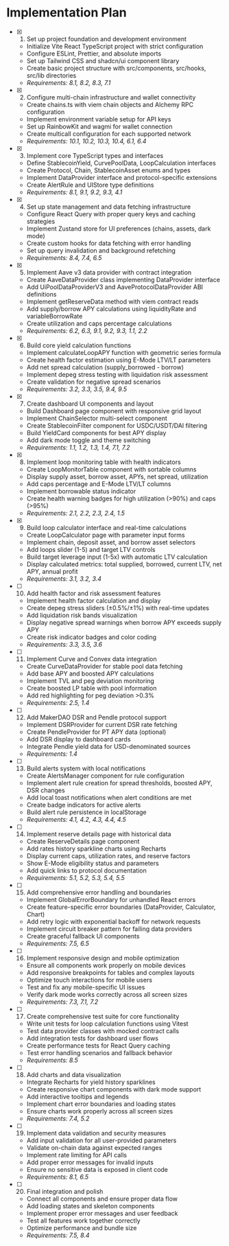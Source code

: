 # Implementation Plan

- [x] 1. Set up project foundation and development environment
  - Initialize Vite React TypeScript project with strict configuration
  - Configure ESLint, Prettier, and absolute imports
  - Set up Tailwind CSS and shadcn/ui component library
  - Create basic project structure with src/components, src/hooks, src/lib directories
  - _Requirements: 8.1, 8.2, 8.3, 7.1_

- [x] 2. Configure multi-chain infrastructure and wallet connectivity
  - Create chains.ts with viem chain objects and Alchemy RPC configuration
  - Implement environment variable setup for API keys
  - Set up RainbowKit and wagmi for wallet connection
  - Create multicall configuration for each supported network
  - _Requirements: 10.1, 10.2, 10.3, 10.4, 6.1, 6.4_

- [x] 3. Implement core TypeScript types and interfaces
  - Define StablecoinYield, CurvePoolData, LoopCalculation interfaces
  - Create Protocol, Chain, StablecoinAsset enums and types
  - Implement DataProvider interface and protocol-specific extensions
  - Create AlertRule and UIStore type definitions
  - _Requirements: 8.1, 9.1, 9.2, 9.3, 4.1_

- [x] 4. Set up state management and data fetching infrastructure
  - Configure React Query with proper query keys and caching strategies
  - Implement Zustand store for UI preferences (chains, assets, dark mode)
  - Create custom hooks for data fetching with error handling
  - Set up query invalidation and background refetching
  - _Requirements: 8.4, 7.4, 6.5_

- [x] 5. Implement Aave v3 data provider with contract integration
  - Create AaveDataProvider class implementing DataProvider interface
  - Add UiPoolDataProviderV3 and AaveProtocolDataProvider ABI definitions
  - Implement getReserveData method with viem contract reads
  - Add supply/borrow APY calculations using liquidityRate and variableBorrowRate
  - Create utilization and caps percentage calculations
  - _Requirements: 6.2, 6.3, 9.1, 9.2, 9.3, 1.1, 2.2_

- [x] 6. Build core yield calculation functions
  - Implement calculateLoopAPY function with geometric series formula
  - Create health factor estimation using E-Mode LTV/LT parameters
  - Add net spread calculation (supply_borrowed - borrow)
  - Implement depeg stress testing with liquidation risk assessment
  - Create validation for negative spread scenarios
  - _Requirements: 3.2, 3.3, 3.5, 9.4, 9.5_

- [x] 7. Create dashboard UI components and layout
  - Build Dashboard page component with responsive grid layout
  - Implement ChainSelector multi-select component
  - Create StablecoinFilter component for USDC/USDT/DAI filtering
  - Build YieldCard components for best APY display
  - Add dark mode toggle and theme switching
  - _Requirements: 1.1, 1.2, 1.3, 1.4, 7.1, 7.2_

- [x] 8. Implement loop monitoring table with health indicators
  - Create LoopMonitorTable component with sortable columns
  - Display supply asset, borrow asset, APYs, net spread, utilization
  - Add caps percentage and E-Mode LTV/LT columns
  - Implement borrowable status indicator
  - Create health warning badges for high utilization (>90%) and caps (>95%)
  - _Requirements: 2.1, 2.2, 2.3, 2.4, 1.5_

- [x] 9. Build loop calculator interface and real-time calculations
  - Create LoopCalculator page with parameter input forms
  - Implement chain, deposit asset, and borrow asset selectors
  - Add loops slider (1-5) and target LTV controls
  - Build target leverage input (1-5x) with automatic LTV calculation
  - Display calculated metrics: total supplied, borrowed, current LTV, net APY, annual profit
  - _Requirements: 3.1, 3.2, 3.4_

- [ ] 10. Add health factor and risk assessment features
  - Implement health factor calculation and display
  - Create depeg stress sliders (±0.5%/±1%) with real-time updates
  - Add liquidation risk bands visualization
  - Display negative spread warnings when borrow APY exceeds supply APY
  - Create risk indicator badges and color coding
  - _Requirements: 3.3, 3.5, 3.6_

- [ ] 11. Implement Curve and Convex data integration
  - Create CurveDataProvider for stable pool data fetching
  - Add base APY and boosted APY calculations
  - Implement TVL and peg deviation monitoring
  - Create boosted LP table with pool information
  - Add red highlighting for peg deviation >0.3%
  - _Requirements: 2.5, 1.4_

- [ ] 12. Add MakerDAO DSR and Pendle protocol support
  - Implement DSRProvider for current DSR rate fetching
  - Create PendleProvider for PT APY data (optional)
  - Add DSR display to dashboard cards
  - Integrate Pendle yield data for USD-denominated sources
  - _Requirements: 1.4_

- [ ] 13. Build alerts system with local notifications
  - Create AlertsManager component for rule configuration
  - Implement alert rule creation for spread thresholds, boosted APY, DSR changes
  - Add local toast notifications when alert conditions are met
  - Create badge indicators for active alerts
  - Build alert rule persistence in localStorage
  - _Requirements: 4.1, 4.2, 4.3, 4.4, 4.5_

- [ ] 14. Implement reserve details page with historical data
  - Create ReserveDetails page component
  - Add rates history sparkline charts using Recharts
  - Display current caps, utilization rates, and reserve factors
  - Show E-Mode eligibility status and parameters
  - Add quick links to protocol documentation
  - _Requirements: 5.1, 5.2, 5.3, 5.4, 5.5_

- [ ] 15. Add comprehensive error handling and boundaries
  - Implement GlobalErrorBoundary for unhandled React errors
  - Create feature-specific error boundaries (DataProvider, Calculator, Chart)
  - Add retry logic with exponential backoff for network requests
  - Implement circuit breaker pattern for failing data providers
  - Create graceful fallback UI components
  - _Requirements: 7.5, 6.5_

- [ ] 16. Implement responsive design and mobile optimization
  - Ensure all components work properly on mobile devices
  - Add responsive breakpoints for tables and complex layouts
  - Optimize touch interactions for mobile users
  - Test and fix any mobile-specific UI issues
  - Verify dark mode works correctly across all screen sizes
  - _Requirements: 7.3, 7.1, 7.2_

- [ ] 17. Create comprehensive test suite for core functionality
  - Write unit tests for loop calculation functions using Vitest
  - Test data provider classes with mocked contract calls
  - Add integration tests for dashboard user flows
  - Create performance tests for React Query caching
  - Test error handling scenarios and fallback behavior
  - _Requirements: 8.5_

- [ ] 18. Add charts and data visualization
  - Integrate Recharts for yield history sparklines
  - Create responsive chart components with dark mode support
  - Add interactive tooltips and legends
  - Implement chart error boundaries and loading states
  - Ensure charts work properly across all screen sizes
  - _Requirements: 7.4, 5.2_

- [ ] 19. Implement data validation and security measures
  - Add input validation for all user-provided parameters
  - Validate on-chain data against expected ranges
  - Implement rate limiting for API calls
  - Add proper error messages for invalid inputs
  - Ensure no sensitive data is exposed in client code
  - _Requirements: 8.1, 6.5_

- [ ] 20. Final integration and polish
  - Connect all components and ensure proper data flow
  - Add loading states and skeleton components
  - Implement proper error messages and user feedback
  - Test all features work together correctly
  - Optimize performance and bundle size
  - _Requirements: 7.5, 8.4_
